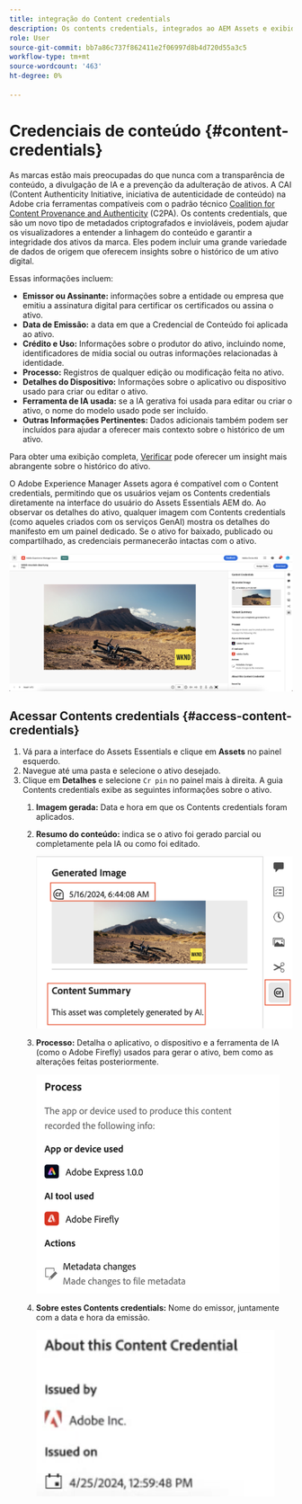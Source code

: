 ```yaml
---
title: integração do Content credentials
description: Os contents credentials, integrados ao AEM Assets e exibidos na interface do usuário do AEM Assets Essentials, podem oferecer contexto no histórico de um ativo, incluindo como ele foi criado e quem estava envolvido na sua criação. Como um rótulo nutricional para conteúdo digital, os Contents credentials podem ajudar a aumentar a transparência e a criar confiança com os públicos-alvo.
role: User
source-git-commit: bb7a86c737f862411e2f06997d8b4d720d55a3c5
workflow-type: tm+mt
source-wordcount: '463'
ht-degree: 0%

---
```



# Credenciais de conteúdo {#content-credentials}

As marcas estão mais preocupadas do que nunca com a transparência de conteúdo, a divulgação de IA e a prevenção da adulteração de ativos. A CAI (Content Authenticity Initiative, iniciativa de autenticidade de conteúdo) na Adobe cria ferramentas compatíveis com o padrão técnico [Coalition for Content Provenance and Authenticity](https://c2pa.org/specifications/specifications/1.1/specs/C2PA_Specification.html#_trust_model) (C2PA). Os contents credentials, que são um novo tipo de metadados criptografados e invioláveis, podem ajudar os visualizadores a entender a linhagem do conteúdo e garantir a integridade dos ativos da marca. Eles podem incluir uma grande variedade de dados de origem que oferecem insights sobre o histórico de um ativo digital.

Essas informações incluem:

* **Emissor ou Assinante:** informações sobre a entidade ou empresa que emitiu a assinatura digital para certificar os certificados ou assina o ativo.
* **Data de Emissão:** a data em que a Credencial de Conteúdo foi aplicada ao ativo.
* **Crédito e Uso:** Informações sobre o produtor do ativo, incluindo nome, identificadores de mídia social ou outras informações relacionadas à identidade.
* **Processo:** Registros de qualquer edição ou modificação feita no ativo.
* **Detalhes do Dispositivo:** Informações sobre o aplicativo ou dispositivo usado para criar ou editar o ativo.
* **Ferramenta de IA usada:** se a IA gerativa foi usada para editar ou criar o ativo, o nome do modelo usado pode ser incluído.
* **Outras Informações Pertinentes:** Dados adicionais também podem ser incluídos para ajudar a oferecer mais contexto sobre o histórico de um ativo.

Para obter uma exibição completa, [Verificar](https://contentcredentials.org/verify) pode oferecer um insight mais abrangente sobre o histórico do ativo.

O Adobe Experience Manager Assets agora é compatível com o Content credentials, permitindo que os usuários vejam os Contents credentials diretamente na interface do usuário do Assets Essentials AEM do. Ao observar os detalhes do ativo, qualquer imagem com Contents credentials (como aqueles criados com os serviços GenAI) mostra os detalhes do manifesto em um painel dedicado. Se o ativo for baixado, publicado ou compartilhado, as credenciais permanecerão intactas com o ativo.

![ativos](/help/using/assets/content-credentials.png)

## Acessar Contents credentials {#access-content-credentials}

1. Vá para a interface do Assets Essentials e clique em **Assets** no painel esquerdo.
1. Navegue até uma pasta e selecione o ativo desejado.
1. Clique em **Detalhes** e selecione `Cr pin` no painel mais à direita. A guia Contents credentials exibe as seguintes informações sobre o ativo.
   1. **Imagem gerada:** Data e hora em que os Contents credentials foram aplicados.
   1. **Resumo do conteúdo:** indica se o ativo foi gerado parcial ou completamente pela IA ou como foi editado.

      ![resumo do conteúdo](/help/using/assets/content-credentials1.png)
   1. **Processo:** Detalha o aplicativo, o dispositivo e a ferramenta de IA (como o Adobe Firefly) usados para gerar o ativo, bem como as alterações feitas posteriormente.

      ![processo](/help/using/assets/CR-Process.png)
   1. **Sobre estes Contents credentials:** Nome do emissor, juntamente com a data e hora da emissão.

      ![emissor](/help/using/assets/CR-issuer.png)